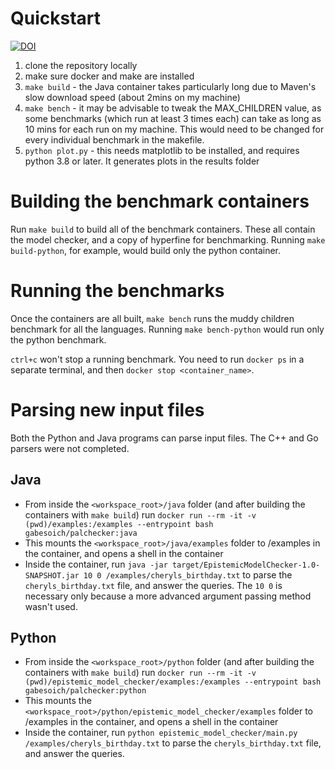 # Quickstart

[![DOI](https://zenodo.org/badge/383729593.svg)](https://zenodo.org/badge/latestdoi/383729593)

1. clone the repository locally
1. make sure docker and make are installed
1. `make build` - the Java container takes particularly long due to Maven's slow download speed (about 2mins on my machine)
1. `make bench` - it may be advisable to tweak the MAX_CHILDREN value, as some benchmarks (which run at least 3 times each) can take as long as 10 mins for each run on my machine. This would need to be changed for every individual benchmark in the makefile.
1. `python plot.py` - this needs matplotlib to be installed, and requires python 3.8 or later. It generates plots in the results folder

# Building the benchmark containers

Run `make build` to build all of the benchmark containers. These all contain the model checker, and a copy of hyperfine for benchmarking. Running `make build-python`, for example, would build only the python container.

# Running the benchmarks

Once the containers are all built, `make bench` runs the muddy children benchmark for all the languages. Running `make bench-python` would run only the python benchmark.

`ctrl+c` won't stop a running benchmark. You need to run `docker ps` in a separate terminal, and then `docker stop <container_name>`.

# Parsing new input files

Both the Python and Java programs can parse input files. The C++ and Go parsers were not completed.

## Java

-   From inside the `<workspace_root>/java` folder (and after building the containers with `make build`) run `docker run --rm -it -v (pwd)/examples:/examples --entrypoint bash gabesoich/palchecker:java`
-   This mounts the `<workspace_root>/java/examples` folder to /examples in the container, and opens a shell in the container
-   Inside the container, run `java -jar target/EpistemicModelChecker-1.0-SNAPSHOT.jar 10 0 /examples/cheryls_birthday.txt` to parse the `cheryls_birthday.txt` file, and answer the queries. The `10 0` is necessary only because a more advanced argument passing method wasn't used.

## Python

-   From inside the `<workspace_root>/python` folder (and after building the containers with `make build`) run `docker run --rm -it -v (pwd)/epistemic_model_checker/examples:/examples --entrypoint bash gabesoich/palchecker:python`
-   This mounts the `<workspace_root>/python/epistemic_model_checker/examples` folder to /examples in the container, and opens a shell in the container
-   Inside the container, run `python epistemic_model_checker/main.py /examples/cheryls_birthday.txt` to parse the `cheryls_birthday.txt` file, and answer the queries.
